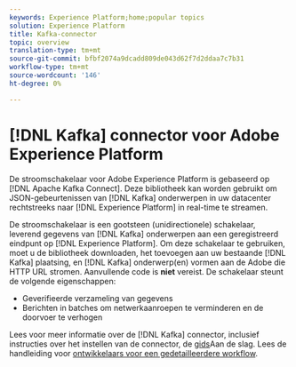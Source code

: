 ```yaml
---
keywords: Experience Platform;home;popular topics
solution: Experience Platform
title: Kafka-connector
topic: overview
translation-type: tm+mt
source-git-commit: bfbf2074a9dcadd809de043d62f7d2ddaa7c7b31
workflow-type: tm+mt
source-wordcount: '146'
ht-degree: 0%

---
```



# [!DNL Kafka] connector voor Adobe Experience Platform

De stroomschakelaar voor Adobe Experience Platform is gebaseerd op [!DNL Apache Kafka Connect]. Deze bibliotheek kan worden gebruikt om JSON-gebeurtenissen van [!DNL Kafka] onderwerpen in uw datacenter rechtstreeks naar [!DNL Experience Platform] in real-time te streamen.

De stroomschakelaar is een gootsteen (unidirectionele) schakelaar, leverend gegevens van [!DNL Kafka] onderwerpen aan een geregistreerd eindpunt op [!DNL Experience Platform]. Om deze schakelaar te gebruiken, moet u de bibliotheek downloaden, het toevoegen aan uw bestaande [!DNL Kafka] plaatsing, en [!DNL Kafka] onderwerp(en) vormen aan de Adobe die HTTP URL stromen. Aanvullende code is **niet** vereist. De schakelaar steunt de volgende eigenschappen:

- Geverifieerde verzameling van gegevens
- Berichten in batches om netwerkaanroepen te verminderen en de doorvoer te verhogen

Lees voor meer informatie over de [!DNL Kafka] connector, inclusief instructies over het instellen van de connector, de [gids](https://github.com/adobe/experience-platform-streaming-connect)Aan de slag. Lees de handleiding voor [ontwikkelaars voor een gedetailleerdere workflow](https://github.com/adobe/experience-platform-streaming-connect/blob/master/DEVELOPER_GUIDE.md).